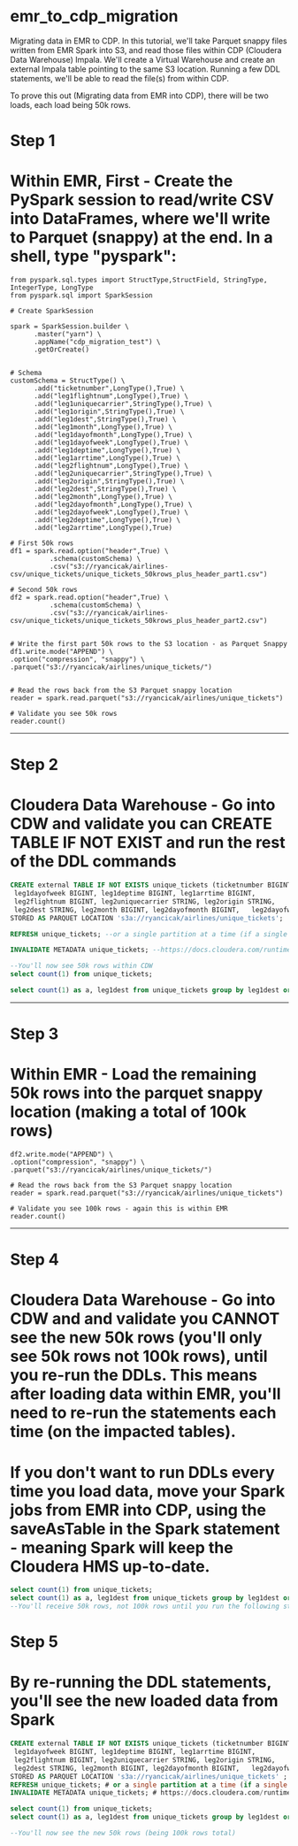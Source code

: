 # emr_to_cdp_migration
Migrating data in EMR to CDP.  In this tutorial, we'll take Parquet snappy files written from EMR Spark into S3, and read those files within CDP (Cloudera Data Warehouse) Impala.  We'll create a Virtual Warehouse and create an external Impala table pointing to the same S3 location.  Running a few DDL statements, we'll be able to read the file(s) from within CDP. 

To prove this out (Migrating data from EMR into CDP), there will be two loads, each load being 50k rows.  


# Step 1
# Within EMR, First - Create the PySpark session to read/write CSV into DataFrames, where we'll write to Parquet (snappy) at the end.  In a shell, type "pyspark":
```shell
from pyspark.sql.types import StructType,StructField, StringType, IntegerType, LongType
from pyspark.sql import SparkSession

# Create SparkSession 

spark = SparkSession.builder \
      .master("yarn") \
      .appName("cdp_migration_test") \
      .getOrCreate()

      
# Schema
customSchema = StructType() \
      .add("ticketnumber",LongType(),True) \
      .add("leg1flightnum",LongType(),True) \
      .add("leg1uniquecarrier",StringType(),True) \
      .add("leg1origin",StringType(),True) \
      .add("leg1dest",StringType(),True) \
      .add("leg1month",LongType(),True) \
      .add("leg1dayofmonth",LongType(),True) \
      .add("leg1dayofweek",LongType(),True) \
      .add("leg1deptime",LongType(),True) \
      .add("leg1arrtime",LongType(),True) \
      .add("leg2flightnum",LongType(),True) \
      .add("leg2uniquecarrier",StringType(),True) \
      .add("leg2origin",StringType(),True) \
      .add("leg2dest",StringType(),True) \
      .add("leg2month",LongType(),True) \
      .add("leg2dayofmonth",LongType(),True) \
      .add("leg2dayofweek",LongType(),True) \
      .add("leg2deptime",LongType(),True) \
      .add("leg2arrtime",LongType(),True)
    
# First 50k rows
df1 = spark.read.option("header",True) \
  		  .schema(customSchema) \
          .csv("s3://ryancicak/airlines-csv/unique_tickets/unique_tickets_50krows_plus_header_part1.csv")

# Second 50k rows
df2 = spark.read.option("header",True) \
          .schema(customSchema) \
          .csv("s3://ryancicak/airlines-csv/unique_tickets/unique_tickets_50krows_plus_header_part2.csv")


# Write the first part 50k rows to the S3 location - as Parquet Snappy
df1.write.mode("APPEND") \
.option("compression", "snappy") \
.parquet("s3://ryancicak/airlines/unique_tickets/")


# Read the rows back from the S3 Parquet snappy location
reader = spark.read.parquet("s3://ryancicak/airlines/unique_tickets")

# Validate you see 50k rows
reader.count()
```

----
# Step 2
# Cloudera Data Warehouse - Go into CDW and validate you can CREATE TABLE IF NOT EXIST and run the rest of the DDL commands

```sql
CREATE external TABLE IF NOT EXISTS unique_tickets (ticketnumber BIGINT, leg1flightnum BIGINT, leg1uniquecarrier STRING, leg1origin STRING,   leg1dest STRING, leg1month BIGINT, leg1dayofmonth BIGINT,   
 leg1dayofweek BIGINT, leg1deptime BIGINT, leg1arrtime BIGINT,   
 leg2flightnum BIGINT, leg2uniquecarrier STRING, leg2origin STRING,   
 leg2dest STRING, leg2month BIGINT, leg2dayofmonth BIGINT,   leg2dayofweek BIGINT, leg2deptime BIGINT, leg2arrtime BIGINT ) 
STORED AS PARQUET LOCATION 's3a://ryancicak/airlines/unique_tickets';

REFRESH unique_tickets; --or a single partition at a time (if a single partition was loaded): https://docs.cloudera.com/runtime/7.2.16/impala-sql-reference/topics/impala-refresh.html

INVALIDATE METADATA unique_tickets; --https://docs.cloudera.com/runtime/7.2.16/impala-sql-reference/topics/impala-invalidate-metadata.html

--You'll now see 50k rows within CDW
select count(1) from unique_tickets;

select count(1) as a, leg1dest from unique_tickets group by leg1dest order by a desc;
```

----
# Step 3
# Within EMR - Load the remaining 50k rows into the parquet snappy location (making a total of 100k rows)
```shell
df2.write.mode("APPEND") \
.option("compression", "snappy") \
.parquet("s3://ryancicak/airlines/unique_tickets/")

# Read the rows back from the S3 Parquet snappy location
reader = spark.read.parquet("s3://ryancicak/airlines/unique_tickets")

# Validate you see 100k rows - again this is within EMR
reader.count()
```
----
# Step 4
# Cloudera Data Warehouse - Go into CDW and and validate you CANNOT see the new 50k rows (you'll only see 50k rows not 100k rows), until you re-run the DDLs. This means after loading data within EMR, you'll need to re-run the statements each time (on the impacted tables).
# If you don't want to run DDLs every time you load data, move your Spark jobs from EMR into CDP, using the saveAsTable in the Spark statement - meaning Spark will keep the Cloudera HMS up-to-date.
```sql
select count(1) from unique_tickets;
select count(1) as a, leg1dest from unique_tickets group by leg1dest order by a desc;
--You'll receive 50k rows, not 100k rows until you run the following statement(s).  You'd do this each time you're loading data within EMR on the impacted tables:
```
# Step 5
# By re-running the DDL statements, you'll see the new loaded data from Spark
```sql
CREATE external TABLE IF NOT EXISTS unique_tickets (ticketnumber BIGINT, leg1flightnum BIGINT, leg1uniquecarrier STRING, leg1origin STRING,   leg1dest STRING, leg1month BIGINT, leg1dayofmonth BIGINT,   
 leg1dayofweek BIGINT, leg1deptime BIGINT, leg1arrtime BIGINT,   
 leg2flightnum BIGINT, leg2uniquecarrier STRING, leg2origin STRING,   
 leg2dest STRING, leg2month BIGINT, leg2dayofmonth BIGINT,   leg2dayofweek BIGINT, leg2deptime BIGINT, leg2arrtime BIGINT ) 
STORED AS PARQUET LOCATION 's3a://ryancicak/airlines/unique_tickets' ;
REFRESH unique_tickets; # or a single partition at a time (if a single partition was loaded): https://docs.cloudera.com/runtime/7.2.16/impala-sql-reference/topics/impala-refresh.html
INVALIDATE METADATA unique_tickets; # https://docs.cloudera.com/runtime/7.2.16/impala-sql-reference/topics/impala-invalidate-metadata.html

select count(1) from unique_tickets;
select count(1) as a, leg1dest from unique_tickets group by leg1dest order by a desc;

--You'll now see the new 50k rows (being 100k rows total)
```
